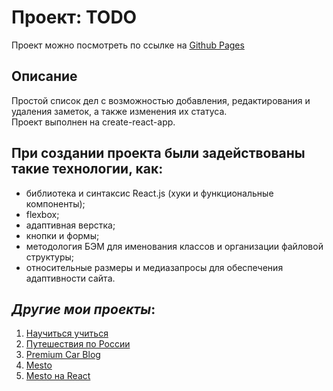 # Проект: TODO

Проект можно посмотреть по ссылке на [Github Pages](https://kliueva-kath.github.io/TODO/)

## Описание

Простой список дел с возможностью добавления, редактирования и удаления заметок, а также изменения их статуса.  
Проект выполнен на create-react-app.

## При создании проекта были задействованы такие технологии, как:

- библиотека и синтаксис React.js (хуки и функциональные компоненты);
- flexbox;
- адаптивная верстка;
- кнопки и формы;
- методология БЭМ для именования классов и организации файловой структуры;
- относительные размеры и медиазапросы для обеспечения адаптивности сайта.

## _Другие мои проекты_:

1. [Научиться учиться](https://kliueva-kath.github.io/how-to-learn/)
2. [Путешествия по России](https://kliueva-kath.github.io/russian-travel/)
3. [Premium Car Blog](https://kliueva-kath.github.io/premium-car-blog/)
4. [Mesto](https://kliueva-kath.github.io/mesto/)
5. [Mesto на React](https://kliueva-kath.github.io/mesto-react/)

